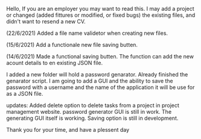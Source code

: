 Hello,
If you are an employer you may want to read this.
I may add a project or changed (added fittures or modified, or fixed bugs) the existing files, and didn't want to resend a new CV.

(22/6/2021) Added a file name validetor when creating new files.

(15/6/2021) Add a functionale new file saving butten.

(14/6/2021) Made a functional saving butten. The function can add the new acount details to en existing JSON file.

I added a new folder will hold a password genarator. Already finished the genarator script. I am going to add a GUI and the ability to save the password with a username and the name of the application it will be use for as a JSON file.

updates: Added delete option to delete tasks from a project in project management website. password generator GUI is still in work. The generating GUI itself is working. Saving option is still in development.

Thank you for your time, and have a plessent day